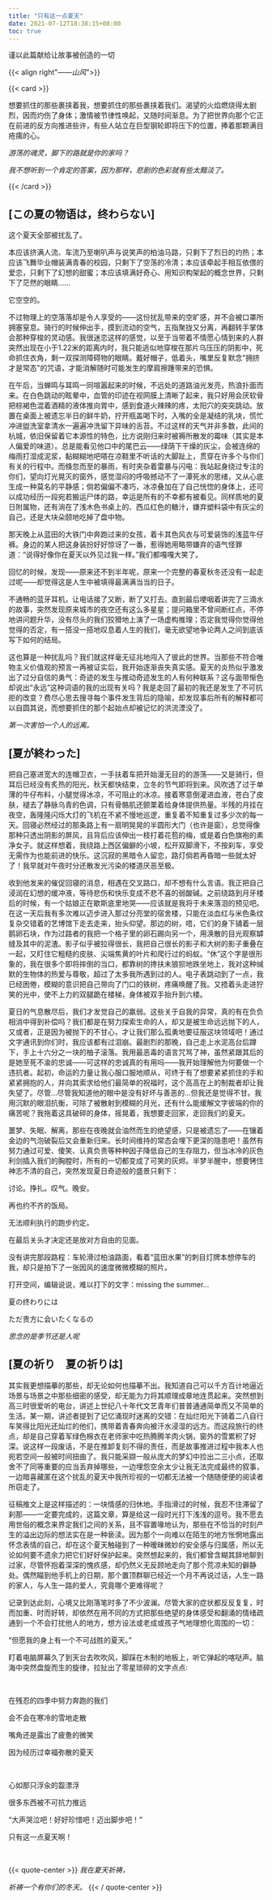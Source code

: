 ```yaml
---
title: "只有这一点夏天"
date: 2021-07-12T18:38:15+08:00
toc: true
---
```

谨以此篇献给让故事被创造的一切

{{< align right"*——山风*">}}

{{< card >}}

想要抓住的那些裹挟着我，想要抓住的那些裹挟着我们。渴望的火焰燃烧得太剧烈，因而灼伤了身体；激情被节律性唤起，又随时间渐息。为了把世界向那个它正在前进的反方向推进些许，有些人站立在巨型钢轮即将压下的位置，捧着那颗满目疮痍的心。

*游荡的魂灵，脚下的路就是你的家吗？*

*我不想听到一个肯定的答案，因为那样，悲剧的色彩就有些太黯淡了。*

{{< /card >}}

## [この夏の物语は，终わらない]

这个夏天全部被扰乱了。

本应该挤满人流、车流乃至喇叭声与说笑声的柏油马路，只剩下了烈日的灼热；本应该飞舞毕业帽装满青春的校园，只剩下了空荡的冷清；本应该牵起手相互依偎的爱恋，只剩下了幻想的甜蜜；本应该填满好奇心、用知识构架起的概念世界，只剩下了茫然的眼睛……

它空空的。

不过物理上的空落落却是令人享受的——这份扰乱带来的空旷感，并不会被口罩所拥塞窒息。骑行的时候伸出手，摸到流动的空气，五指聚拢又分离，再翻转手掌体会那种穿梭的灵动感。我很迷恋这样的感觉，以至于当带着不情愿心情到来的人群突然出现在小于1.22米的距离内时，我只能逃似地穿梭在那片乌压压的阴影中，死命抓住衣角，剩一双探测障碍物的眼睛。戴好帽子，低着头，嘴里反复默念"拥挤才是常态"的咒语，才能消解随时可能发生的摩肩擦踵带来的恐惧。

在午后，当蝉鸣与耳鸣一同喧嚣起来的时候，不远处的道路油光发亮，热浪扑面而来。在白色跳动的眩晕中，血管的印迹在视网膜上清晰了起来，我只好用会厌软骨把棕褐色混着酒精的液体推向胃中，感到食道火辣辣的疼，太阳穴的突突跳动。放置在桌面上被遗忘半日的鲜牛奶，拧开瓶盖喝下时，入嘴的全是凝结的乳块，慌忙冲进盥洗室拿清水一遍遍冲洗留下异味的舌苔。不过这样的天气并非多数，此间的杭城，依旧保留着它本源性的特色，比方说刚归来时被褥所散发的霉味（其实是本人偏爱的味道）。总是能看见他口中的尾巴云——绿荫下干燥的灰尘，会被连绵的梅雨打湿成泥浆，黏糊糊地吧嗒在凉鞋里不听话的大脚趾上，贯穿在许多个与你们有关的行程中。而倏忽而至的暴雨，有时夹杂着雷暴与闪电：我站起身绕过专注的你们，望向灯光晃灭的窗外，感觉湿闷的呼吸撼动不了一潭死水的思绪，又从心底生成一种莫名的平静感；倘若偏偏不凑巧，冰凉叠加在了自己恍惚的身体上，还可以成功经历一段宛若搬运尸体的路，幸运是所有的不幸都有被看见。同样质地的夏日附属物，还有淌在了浅木色书桌上的、西瓜红色的糖汁，嫌弃塑料袋中有灰尘的自己，还是大块朵颐地吃掉了盘中物。

那天晚上从蓝田的大铁门中奔跑过来的女孩，着卡其色风衣与可爱装饰的浅蓝牛仔裤。身边的某人把这身装扮好好惊讶了一番，惹得她用略带嫌弃的语气怪罪道：“说得好像你在夏天以外见过我一样。”我们都嘎嘎大笑了。

回忆的时候，发现——原来还不到半年呢，原来一个完整的春夏秋冬还没有一起走过呢——却觉得这是人生中被填得最满满当当的日子。

不通畅的蓝牙耳机，让电话接了又断，断了又打去。直到最后哽咽着讲完了三滴水的故事，突然发现原来城市的夜空还有这么多星星；提问箱里不曾间断红点，不停地讲问题升华，没有尽头的我们狡猾地上演了一场虚构推理；否定我觉得你觉得他觉得的否定，有一搭没一搭地叹息着人生的我们，毫无欲望地争论两人之间到底该写下如何的结局。

这也算是一种扰乱吗？我们就这样毫无征兆地闯入了彼此的世界。当那些不符合唯物主义价值观的预言一再被证实后，我开始逐渐丧失真实感。夏天的炎热似乎激发出了过分自信的勇气：奇迹的发生与推动奇迹发生的人有何种联系？这与面带惭色却说出“永远”这种词语的我的出现有关吗？我是走回了最初的我还是发生了不可抗拒的改变？费尽心思去搜寻每个事件发生背后的隐喻，却发现事后所有的解释都可以自圆其说，而想要抓住的那个起始点却被记忆的洪流湮没了。

*第一次害怕一个人的远离。*

## [夏が終わった]

把自己塞进宽大的连帽卫衣，一手扶着车把开始漫无目的的游荡——又是骑行，但耳后已经没有炙热的阳光，秋天都快结束，立冬的节气即将到来。风吹透了过于单薄的牛仔布料，小腿觉得冰凉，不可阻止的冰凉。接着寒意倒灌进血液，苍白了皮肤，褪去了静脉乌青的色调，只有骨骼肌还颤栗着给身体提供热量。半残的月挂在夜空，轰隆隆闪烁大灯的飞机在不紧不慢地巡逻，重复着不知重复过多少次的每一天。回寝必然经过的那条路上有一扇明晃晃的半圆形大门（也许是窗），总觉得像那种只透出阴影的屏风，且背后应该伸出一枝打着花苞的梅，或是着白色旗袍的素净女子。就这样想着，我绕路上西区偏僻的小坡，松开双脚滑下，不按刹车，享受无需作为也能前进的快乐。这沉寂的黑暗令人留恋，路灯倘若再昏暗一些就太好了！我早就对午夜时分还散发光污染的楼道厌恶至极。

收到他发来的催促回寝的消息，相遇在交叉路口，却不想有什么言语。我正把自己浸润在幻想的缓冲液，等待悲伤和快乐变成不悲不喜的弱酸碱。之前绕路到月牙楼后的时候，有一个姑娘正在歇斯底里地哭——应该就是我将于未来落泪的预见吧。在这一天后我有多次难以迈步进入那过分亮堂的宿舍楼，只能在淡血红与米色条纹复杂交错着的艺博馆下走去走来，抬头仰望。那边的树，唔，它们的身下铺着一层鹅卵石块，作为过路者的我把一个格子里的卵石踢向另一个，用涣散的目光观察罅缝及其中的泥渣。影子似乎被拉得很长，我把自己很长的影子和大树的影子重叠在一起，又盯住它粗糙的皮肤、尖端焦黄的叶片和爬行过的蚂蚁。“休”这个字是很形象的，我在很多个即将摔倒的当口，都靠树的搀扶未狼狈地跌坐地上，我对这种缄默的生物体的热爱与尊敬，超过了太多我所遇到过的人。电子表跳动到了一点，我已经困倦，模糊的意识把自己带向了门口的铁树，疼痛唤醒了我。又捂着头走进狞笑的光中，使不上力的双腿跪在楼梯，身体被双手抬升到六楼。

夏日的气息散尽后，我们才发觉自己的羸弱。这些关于自我的异常，真的有在负负相消中得到补偿吗？我们都是在努力探索生命的人，却又是被生命远远抛下的人，又或者，正是因为被抛下的不甘心，才让我们那么孤勇地要征服这块领域吧！通过文字通讯到你们时，我应该都有过泪崩。最剧烈的那晚，自己走上水泥高台后蹲下，手上十六分之一块的柚子滚落。我用最恶毒的语言咒骂了神，虽然紧跟其后的是她至死不渝的忠诚——可这样的忠诚真的有用吗——我开始理解他为何要做一个违抗者。起初，命运的力量让我心服口服地顺从，可终于有了想要紧紧抓住的手和紧紧拥抱的人，并向其索求给他们最简单的祝福时，这个高高在上的制裁者却让我失望了。尽管…尽管我知道他的眼中是没有好坏与善恶的…但我还是觉得不甘。我用沉默的眼泪抗衡，可除了被散射到模糊的月光，还有什么能缓解文字彼端的你的痛苦呢？我拖着这具破碎的身体，摇晃着，我想要走回家，走回我们的夏天。

噩梦、失眠、解离，那些在夜晚就会油然而生的绝望感，只是被遗忘了——在镶着金边的气泡破裂后又会重新归来。长时间维持的常态会埋下更深的隐患吧！虽然有努力通过可爱、傻笑、认真负责等种种因子降低自己的生存阻力，但当冰冷的灰色利剑插入我们的胸膛时，所有的一切都变成了可笑的灰烬。半梦半醒中，想要铐住神志不清的自己，突然发现夏日奇迹般的盛景只剩下：

讨论。挣扎。叹气。晚安。

再也约不齐的饭局。

无法顺利执行的跑步约定。

在最后关头才决定还是放对方自由的见面。

没有讲完那段路程：车轮滑过柏油路面，看着“蓝田水果”的刺目灯牌本想停车的我，却只是拍下了一张因风的速度微微模糊的照片。

打开空间，编辑说说，难以打下的文字：missing the summer…

夏の终わりには

ただ贵方に会いたくなるの

*思念的是季节还是人呢*

## [夏の祈り　夏の祈りは]

其实我更想描摹的那些，却无论如何也描摹不出。我知道自己可以千方百计地逼近场景与场景之中那些细密的感受，却无能为力将其顺理成章地连贯起来。突然想到高三时很爱听的电台，讲述上世纪八十年代文艺青年们普普通通简单而又不简单的生活。某一期，讲述者提到了记忆涌现时迷离的交错：在灿烂阳光下骑着二八自行车笑得比阳光还灿烂的他们，携带着青春奔向被汗水浸湿的远方。而这段旅行的终点，却是自己穿着军绿色棉衣在老师家中吃热腾腾羊肉火锅，窗外的雪累积了好深。说这样一段废话，不是在推卸复刻不得的责任，而是故事推进过程中我本人也宛若空间一般被时间扭曲了。我只能采撷一般从庞大的梦幻中捡出二三小点，还取舍不了同等重要的应当丢弃掉哪些，一边埋怨空余太少让我无法完成最终的叙事，一边暗喜藏匿在这个扰乱的夏天中我所珍视的一切都无法被一个随随便便的阅读者所窃走了。

征稿推文上是这样描述的：一块情感的归休地。手指滑过的时候，我忍不住滞留了刹那——一定要完成的，这篇文章，算是给这一段时光打下浅浅的逗号。我不愿去用世俗的概念来界定我们之间的关系，且不容置喙地认为，那些在不恰当的时刻产生的溢出边际的想法实在是一种亵渎。因为那个一向难以在陌生的地方怅惘地露出怀念表情的自己，却在这个夏天触碰到了一种暧昧微妙的安全感与归属感，所以无论如何要不遗余力把它们好好保护起来。突然想起来的，我们都曾含糊其辞地聊到过家，尽管怀抱着深深的愧疚感，却仍然义无反顾地走向了那个荒凉未知的僻静处。偶然瞄到他手机上的日期，那个置顶群聊已经近一个月不再说过话，人生一路的家人，与人生一路的爱人，究竟哪个更难得呢？

记录到达此刻，心境又比刚落笔时多了不少波澜。尽管大家的症状都反反复复，时而加重、时而好转，却依然在用不同的方式把那些绝望的身体感受和翻涌的情绪疏通到一个不会打扰他人的地方，想方设法或老成或孩子气地理想化周围的一切：

“但愿我的身上有一个不可战胜的夏天。”

盯着电脑屏幕久了到天台去吹吹风，脚踩在木制的地板上，听它弹起的喀哒声。脑海中突然盘旋而生的旋律，拉扯出了零星琐碎的文字点点:

</br>

在残忍的四季中努力奔跑的我们

会不会在寒冷的雪地走散

嘴角还是露出了疲惫的微笑

因为经历过幸福弥散的夏天

</br>

心如那只浮汆的盌漂浮

很多东西被不可抗力推远

“大声哭泣吧！好好珍惜吧！迈出脚步吧！”

只有这一点夏天啊！

</br>

{{< quote-center >}}
*我在夏天祈祷，*

*祈祷一个有你们的冬天。*
{{< / quote-center >}}
